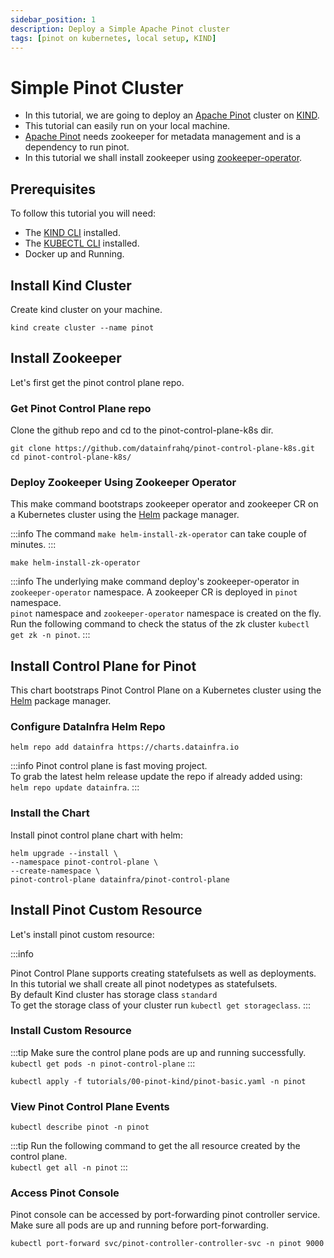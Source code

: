 ```yaml
---
sidebar_position: 1
description: Deploy a Simple Apache Pinot cluster
tags: [pinot on kubernetes, local setup, KIND]
---
```


# Simple Pinot Cluster

-   In this tutorial, we are going to deploy an [Apache Pinot](https://github.com/apache/pinot) cluster on [KIND](https://kind.sigs.k8s.io/).
-   This tutorial can easily run on your local machine.
-   [Apache Pinot](https://github.com/apache/pinot) needs zookeeper for metadata management and is a dependency to run pinot.
-   In this tutorial we shall install zookeeper using [zookeeper-operator](https://github.com/pravega/zookeeper-operator).

## Prerequisites

To follow this tutorial you will need:

-   The [KIND CLI](https://kind.sigs.k8s.io/docs/user/quick-start#installation) installed.
-   The [KUBECTL CLI](https://kubernetes.io/docs/tasks/tools/#kubectl) installed.
-   Docker up and Running.

## Install Kind Cluster

Create kind cluster on your machine.

<TerminalWindow>

```
kind create cluster --name pinot
```

</TerminalWindow>

## Install Zookeeper

Let's first get the pinot control plane repo.

### Get Pinot Control Plane repo

Clone the github repo and cd to the pinot-control-plane-k8s dir.

<TerminalWindow>

```
git clone https://github.com/datainfrahq/pinot-control-plane-k8s.git
cd pinot-control-plane-k8s/
```

</TerminalWindow>

### Deploy Zookeeper Using Zookeeper Operator

This make command bootstraps zookeeper operator and zookeeper CR on a Kubernetes cluster using the [Helm](https://helm.sh/) package manager.

:::info
The command `make helm-install-zk-operator` can take couple of minutes.
:::

<TerminalWindow>

```
make helm-install-zk-operator
```

</TerminalWindow>

:::info
The underlying make command deploy's zookeeper-operator in `zookeeper-operator` namespace.
A zookeeper CR is deployed in `pinot` namespace.  
`pinot` namespace and `zookeeper-operator` namespace is created on the fly.  
Run the following command to check the status of the zk cluster `kubectl get zk -n pinot`.
:::

## Install Control Plane for Pinot

This chart bootstraps Pinot Control Plane on a Kubernetes cluster using the [Helm](https://helm.sh/) package manager.

### Configure DataInfra Helm Repo

<TerminalWindow>

```
helm repo add datainfra https://charts.datainfra.io
```

</TerminalWindow>

:::info
Pinot control plane is fast moving project.  
To grab the latest helm release update the repo
if already added using:  
`helm repo update datainfra`.
:::

### Install the Chart

Install pinot control plane chart with helm:

<TerminalWindow>

```
helm upgrade --install \
--namespace pinot-control-plane \
--create-namespace \
pinot-control-plane datainfra/pinot-control-plane
```

</TerminalWindow>

## Install Pinot Custom Resource

Let's install pinot custom resource:

:::info

Pinot Control Plane supports creating statefulsets as well as deployments.  
In this tutorial we shall create all pinot nodetypes as statefulsets.  
By default Kind cluster has storage class `standard`  
To get the storage class of your cluster run `kubectl get storageclass`.
:::

### Install Custom Resource

:::tip
Make sure the control plane pods are up and running successfully.       
```kubectl get pods -n pinot-control-plane```
:::
<TerminalWindow>

```
kubectl apply -f tutorials/00-pinot-kind/pinot-basic.yaml -n pinot
```

</TerminalWindow>

### View Pinot Control Plane Events

<TerminalWindow>

```
kubectl describe pinot -n pinot
```

</TerminalWindow>


:::tip
Run the following command to get the all resource created by the control plane.  
`kubectl get all -n pinot`
:::

### Access Pinot Console

Pinot console can be accessed by port-forwarding pinot controller service. Make sure all pods are up and running before port-forwarding.

<TerminalWindow>

```
kubectl port-forward svc/pinot-controller-controller-svc -n pinot 9000
```

</TerminalWindow>

